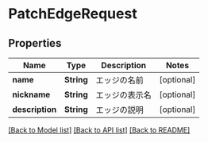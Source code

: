 # PatchEdgeRequest

## Properties
Name | Type | Description | Notes
------------ | ------------- | ------------- | -------------
**name** | **String** | エッジの名前 | [optional] 
**nickname** | **String** | エッジの表示名 | [optional] 
**description** | **String** | エッジの説明 | [optional] 

[[Back to Model list]](../README.md#documentation-for-models) [[Back to API list]](../README.md#documentation-for-api-endpoints) [[Back to README]](../README.md)


